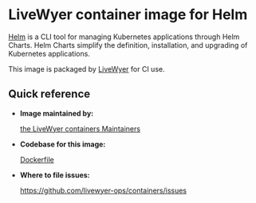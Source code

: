 # LiveWyer container image for Helm

[Helm](https://helm.sh) is a CLI tool for managing Kubernetes applications through Helm Charts.
Helm Charts simplify the definition, installation, and upgrading of Kubernetes applications.

This image is packaged by [LiveWyer](https://livewyer.io) for CI use.

## Quick reference

* __Image maintained by:__

  [the LiveWyer containers Maintainers](https://github.com/livewyer-ops/containers/tree/main)

* __Codebase for this image:__

  [Dockerfile](https://github.com/livewyer-ops/containers/blob/main/containers/helm/Dockerfile)

* __Where to file issues:__

    https://github.com/livewyer-ops/containers/issues